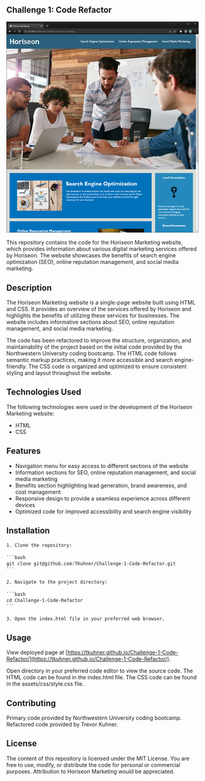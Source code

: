 ## Challenge 1: Code Refactor

![Deployed Page Screenshot](image.png)

This repository contains the code for the Horiseon Marketing website, which provides information about various digital marketing services offered by Horiseon. The website showcases the benefits of search engine optimization (SEO), online reputation management, and social media marketing.

## Description

The Horiseon Marketing website is a single-page website built using HTML and CSS. It provides an overview of the services offered by Horiseon and highlights the benefits of utilizing these services for businesses. The website includes informative sections about SEO, online reputation management, and social media marketing.

The code has been refactored to improve the structure, organization, and maintainability of the project based on the initial code provided by the Northwestern University coding bootcamp. The HTML code follows semantic markup practices, making it more accessible and search engine-friendly. The CSS code is organized and optimized to ensure consistent styling and layout throughout the website.

## Technologies Used

The following technologies were used in the development of the Horiseon Marketing website:

- HTML
- CSS

## Features

- Navigation menu for easy access to different sections of the website
- Information sections for SEO, online reputation management, and social media marketing
- Benefits section highlighting lead generation, brand awareness, and cost management
- Responsive design to provide a seamless experience across different devices
- Optimized code for improved accessibility and search engine visibility

## Installation

    1. Clone the repository:

    ```bash
    git clone git@github.com:TKuhner/Challenge-1-Code-Refactor.git
    ```

    2. Navigate to the project directory:

    ```bash
    cd Challenge-1-Code-Refactor
    ```

    3. Open the index.html file in your preferred web browser.

## Usage

View deployed page at [https://tkuhner.github.io/Challenge-1-Code-Refactor/](https://tkuhner.github.io/Challenge-1-Code-Refactor/).

Open directory in your preferred code editor to view the source code. The HTML code can be found in the index.html file. The CSS code can be found in the assets/css/style.css file.

## Contributing

Primary code provided by Northwestern University coding bootcamp. Refactored code provided by Trevor Kuhner.

## License

The content of this repository is licensed under the MIT License. You are free to use, modify, or distribute the code for personal or commercial purposes. Attribution to Horiseon Marketing would be appreciated.